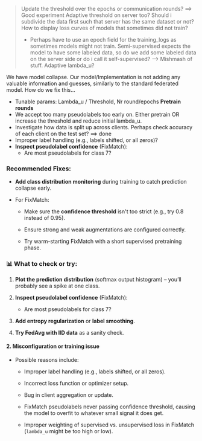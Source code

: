 > Update the threshold over the epochs or communication rounds? ==> Good experiment
> Adaptive threshold on server too?
> Should i subdivide the data first such that server has the same dataset or not?
> How to display loss curves of models that sometimes did not train?
> - Perhaps have to use an epoch field for the training_logs as sometimes models might not train.
> Semi-supervised expects the model to have some labeled data, so do we add some labeled data on the server side or do i call it self-supervised? --> Mishmash of stuff.
> Adaptive lambda_u?

We have model collapse. Our model/Implementation is not adding any valuable information and guesses, similarly to the standard federated model. How do we fix this...
- Tunable params: Lambda_u / Threshold, Nr round/epochs **Pretrain rounds**
- We accept too many pseudolabels too early on. Either pretrain OR increase the threshold and reduce initial lambda_u.
- Investigate how data is split up across clients. Perhaps check accuracy of each client on the test set? ==> done
-  Improper label handling (e.g., labels shifted, or all zeros)?
- **Inspect pseudolabel confidence** (FixMatch):
    - Are most pseudolabels for class 7?
### Recommended Fixes:

- **Add class distribution monitoring** during training to catch prediction collapse early.
    
- For FixMatch:
    
    - Make sure the **confidence threshold** isn't too strict (e.g., try 0.8 instead of 0.95).
        
    - Ensure strong and weak augmentations are configured correctly.
        
    - Try warm-starting FixMatch with a short supervised pretraining phase.
### 📊 What to check or try:

1. **Plot the prediction distribution** (softmax output histogram) – you’ll probably see a spike at one class.
    
        
3. **Inspect pseudolabel confidence** (FixMatch):
    
    - Are most pseudolabels for class 7?
        
4. **Add entropy regularization** or **label smoothing**.
    
5. **Try FedAvg with IID data** as a sanity check.

#### 2. **Misconfiguration or training issue**

- Possible reasons include:
    
    - Improper label handling (e.g., labels shifted, or all zeros).
        
    - Incorrect loss function or optimizer setup.
        
    - Bug in client aggregation or update.
        
    - FixMatch pseudolabels never passing confidence threshold, causing the model to overfit to whatever small signal it does get.
        
    - Improper weighting of supervised vs. unsupervised loss in FixMatch (`lambda_u` might be too high or low).